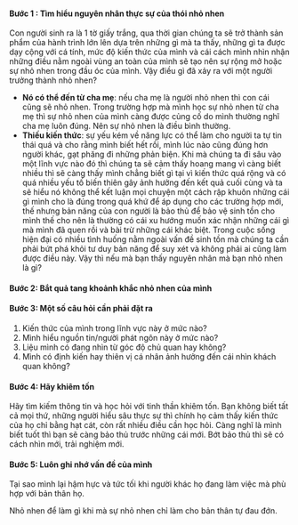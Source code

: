 #### Bước 1 : Tìm hiểu nguyên nhân thực sự của thói nhỏ nhen

Con người sinh ra là 1 tờ giấy trắng, qua thời gian chúng ta sẽ trở thành sản phẩm của hành trình lớn lên dựa trên những gì mà ta thấy, những gì ta được dạy cộng với cá tính, mức độ kiến thức của mình và cái cách mình nhìn nhận những điều nằm ngoài vùng an toàn của mình sẽ tạo nên sự rộng mở hoặc sự nhỏ nhen trong đầu óc của mình. Vậy điều gì đã xảy ra với một người trưởng thành nhỏ nhen? 

- **Nó có thể đến từ cha mẹ**: nếu cha mẹ là người nhỏ nhen thì con cái cũng sẽ nhỏ nhen. Trong trường hợp mà mình học sự nhỏ nhen từ cha mẹ thì sự nhỏ nhen của mình càng được củng cố do mình thường nghĩ cha mẹ luôn đúng. Nên sự nhỏ nhen là điều bình thường.
- **Thiếu kiến thức**: sự yếu kém về năng lực có thể làm cho người ta tự tin thái quá và cho rằng mình biết hết rồi, mình lúc nào cũng đúng hơn người khác, gạt phăng đi những phản biện. Khi mà chúng ta đi sâu vào một lĩnh vực nào đó thì chúng ta sẽ cảm thấy hoang mang vì càng biết nhiều thì sẽ càng thấy mình chẳng biết gì tại vì kiến thức quá rộng và có quá nhiều yếu tố biến thiên gây ảnh hưởng đến kết quả cuối cùng và ta sẽ hiểu nó không thể kết luận mọi chuyện một cách rập khuôn những cái gì mình cho là đúng trong quá khứ để áp dụng cho các trường hợp mới, thế nhưng bản năng của con người là bảo thủ để bảo vệ sinh tồn cho mình thế cho nên là thường có cái xu hướng muốn xác nhận những cái gì mà mình đã quen rồi và bài trừ những cái khác biệt. Trong cuộc sống hiện đại có nhiều tình huống nằm ngoài vấn đề sinh tồn mà chúng ta cần phải bứt phá khỏi tư duy bản năng để suy xét và không phải ai cũng làm được điều này. Vậy thì nếu mà bạn thấy nguyên nhân mà bạn nhỏ nhen là gì?

#### Bước 2: Bắt quả tang khoảnh khắc nhỏ nhen của mình

#### Bước 3: Một số câu hỏi cần phải đặt ra

1. Kiến thức của mình trong lĩnh vực này ở mức nào?
2. Mình hiểu nguồn tin/người phát ngôn này ở mức nào?
3. Liệu mình có đang nhìn từ góc độ chủ quan hay không?
4. Mình có định kiến hay thiên vị cá nhân ảnh hưởng đến cái nhìn khách quan không?

#### Bước 4: Hãy khiêm tốn

Hãy tìm kiếm thông tin và học hỏi với tinh thần khiêm tốn. Bạn không biết tất cả mọi thứ, những người hiểu sâu thực sự thì chính họ cảm thấy kiến thức của họ chỉ bằng hạt cát, còn rất nhiều điều cần học hỏi. Càng nghĩ là mình biết tuốt thì bạn sẽ càng bảo thủ trước những cái mới. Bớt bảo thủ thì sẽ có cách nhìn mới, trải nghiệm mới.

#### Bước 5: Luôn ghi nhớ vấn đề của mình

Tại sao mình lại hậm hực và tức tối khi người khác họ đang làm việc mà phù hợp với bản thân họ. 

Nhỏ nhen để làm gì khi mà sự nhỏ nhen chỉ làm cho bản thân tự đau đớn.